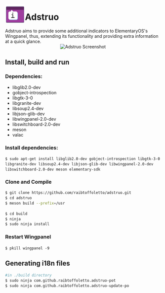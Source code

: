 <p align="center">
  <img align="left" width="64" height="64" src="data/icons/com.github.raibtoffoletto.adstruo.svg" />
  <h1 class="rich-diff-level-zero">Adstruo</h1>
</p>
Adstruo aims to provide some additional indicators to ElementaryOS's Wingpanel, thus, extending its functionality and providing extra information at a quick glance.

<center>
  <img src="https://github.com/raibtoffoletto/adstruo/raw/master/data/com.github.raibtoffoletto.adstruo.screenshot.png" alt="Adstruo Screenshot" />
</center>

## Install, build and run
### Dependencies:
 - libglib2.0-dev
 - gobject-introspection
 - libgtk-3-0
 - libgranite-dev
 - libsoup2.4-dev
 - libjson-glib-dev
 - libwingpanel-2.0-dev
 - libswitchboard-2.0-dev
 - meson
 - valac

### Install dependencies:
`$ sudo apt-get install libglib2.0-dev gobject-introspection libgtk-3-0 libgranite-dev libsoup2.4-dev libjson-glib-dev libwingpanel-2.0-dev libswitchboard-2.0-dev meson elementary-sdk`

### Clone and Compile
```bash
$ git clone https://github.com/raibtoffoletto/adstruo.git
$ cd adstruo
$ meson build --prefix=/usr

$ cd build
$ ninja
$ sudo ninja install
```
### Restart Wingpanel
`$ pkill wingpanel -9`


## Generating i18n files
```bash
#in ./build directory
$ sudo ninja com.github.raibtoffoletto.adstruo-pot
$ sudo ninja com.github.raibtoffoletto.adstruo-update-po
```
